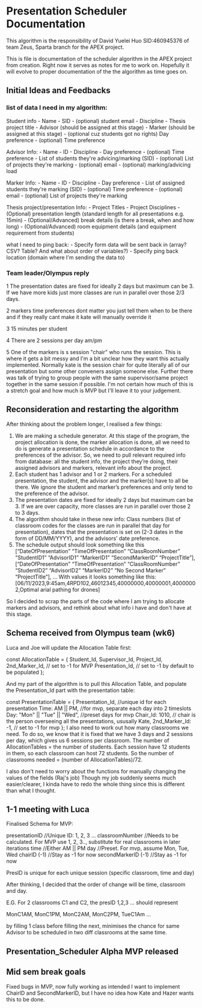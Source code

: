 # Presentation Scheduler Documentation

This algorithm is the responsibility of David Yuelei Huo SID:460945376 of team Zeus, Sparta branch for the APEX project. 

This is file is documentation of the scheduler algorithm in the APEX project from creation. Right now it serves as notes for me to work on. Hopefully it will evolve to proper documentation of the the algorithm as time goes on.

## Initial Ideas and Feedbacks

### list of data I need in my algorithm:

Student info
    - Name
    - SID
    - (optional) student email
    - Discipline
    - Thesis project title
    - Advisor (should be assigned at this stage)
    - Marker (should be assigned at this stage)
    - (optional cuz students got no rights) Day preference
    - (optional) Time preference

Advisor Info:
    - Name
    - ID
    - Discipline
    - Day preference 
    - (optional) Time preference
    - List of students they're advicing/marking (SID)
    - (optional) List of projects they're marking
    - (optional) email
    - (optional) marking/advicing load

Marker Info:
    - Name
    - ID
    - Discipline
    - Day preference 
    - List of assigned students they're marking (SID)
    - (optional) Time preference
    - (optional) email
    - (optional) List of projects they're marking

Thesis project/presentation Info:
    - Project Titles
    - Project Disciplines
    - (Optional) presentation length (standard length for all presentations e.g. 15min)
    - (Optional/Advanced) break details (is there a break, when and how long)
    - (Optional/Advanced) room equipment details (and equipment requirement from students)

what I need to ping back:
    - Specify form data will be sent back in (array? CSV? Table? And what about order of variables?)
    - Specify ping back location (domain where I'm sending the data to)

### Team leader/Olympus reply

1 The presentation dates are fixed for ideally 2 days but maximum can be 3. If we have more kids just more classes are run in parallel over those 2/3 days.

2 markers time preferences dont matter you just tell them when to be there and if they really cant make it kate will manually override it

3 15 minutes per student 

4 There are 2 sessions per day am/pm 

5 One of the markers is s session "chair" who runs the session. This is where it gets a bit messy and I'm a bit unclear how they want this actually implemented. Normally kate is the session chair for quite literally all of our presentation but some other conveners assign someone else. Further there was talk of trying to group people with the same supervisor/same project together in the same session if possible. I'm not certain how much of this is a stretch goal and how much is MVP but I'll leave it to your judgement.

## Reconsideration and restarting the algorithm

After thinking about the problem longer, I realised a few things: 
1. We are making a schedule generator. At this stage of the program, the project allocation is done, the marker allocation is done, all we need to do is generate a presentation schedule in accordance to the preferences of the advisor. So, we need to pull relevant required info from database: all the student info, the project they’re doing, their assigned advisors and markers, relevant info about the project. 
2. Each student has 1 advisor and 1 or 2 markers. For a scheduled presentation, the student, the advisor and the marker(s) have to all be there. We ignore the student and marker’s preferences and only tend to the preference of the advisor. 
3. The presentation dates are fixed for ideally 2 days but maximum can be 3. If we are over capacity, more classes are run in parallel over those 2 to 3 days.
4. The algorithm should take in these new info: Class numbers (list of classroom codes for the classes are run in parallel that day for presentation), dates that the presentation is set on (2-3 dates in the form of DD/MM/YYYY), and the advisors’ date preference.
5. The schedule output should look something like this [“DateOfPresentation” “TimeOfPresentation” “ClassRoomNumber” “StudentID1” “AdvisorID1” “MarkerID1” “SecondMarkerID” “ProjectTitle”], [“DateOfPresentation” “TimeOfPresentation” “ClassRoomNumber” “StudentID2” “AdvisorID2” “MarkerID2” “No Second Marker” “ProjectTitle”], … With values it looks something like this: [06/11/2023,9:45am,4RPD102,46012345,40000000,40000001,40000002,Optimal arial pathing for drones]

So I decided to scrap the parts of the code where I am trying to allocate markers and advisors, and rethink about what info i have and don't have at this stage.

## Schema received from Olympus team (wk6)

Luca and Joe will update the Allocation Table first:

const AllocationTable = {
                    Student_Id,
                    Supervisor_Id,
                    Project_Id,
                    2nd_Marker_Id, // set to -1 for MVP
                    Presentation_Id, // set to -1 by default to be populated
                };

And my part of the algorithm is to pull this Allocation Table, and populate the Presentation_Id part with the presentation table:

const PresentationTable = {
                    Presentation_Id,                //unique id for each presentation
                    Time: AM || PM,                 //for mvp, separate each day into 2 timeslots
                    Day: "Mon" || "Tue"  || "Wed",  //preset days for mvp
                    Chair_Id: 1010,                 // chair is the person overseeing all the presentations, ususally Kate,
                    2nd_Marker_Id: -1,              // set to -1 for mvp
                };
I also need to work out how many classrooms we need. To do so, we know that it is fixed that we have 3 days and 2 sessions per day, which gives us 6 sessions per classroom. The number of AllocationTables = the number of students. Each session have 12 students in them, so each classroom can host 72 students. So the number of classrooms needed = (number of AllocationTables)/72. 


I also don't need to worry about the functions for manually changing the values of the fields (Raj's job)
Though my job suddenly seems much easier/clearer, I kinda have to redo the whole thing since this is different than what I thought. 

## 1-1 meeting with Luca

Finalised Schema for MVP:

  presentationID        //Unique ID: 1, 2, 3 ...
  classroomNumber       //Needs to be calculated. For MVP use 1, 2, 3.., substitute for real classrooms in later iterations
  time                  //Either AM || PM
  day                   //Preset. For mvp, assume Mon, Tue, Wed
  chairID (-1)          //Stay as -1 for now
  secondMarkerID (-1)   //Stay as -1 for now

PresID is unique for each unique session (specific classroom, time and day)

After thinking, I decided that the order of change will be time, classroom and day. 

E.G. For 2 classrooms C1 and C2, the presID 1,2,3 ... should represent

MonC1AM, MonC1PM, MonC2AM, MonC2PM, TueC1Am ... 

by filling 1 class before filling the next, minimises the chance for same Advisor to be scheduled in two diff classrooms at the same time. 

## Presentation_Scheduler Alpha MVP released

## Mid sem break goals
Fixed bugs in MVP, now fully working as intended
I want to implement ChairID and SecondMarkerID, but I have no idea how Kate and Hazer wants this to be done. 